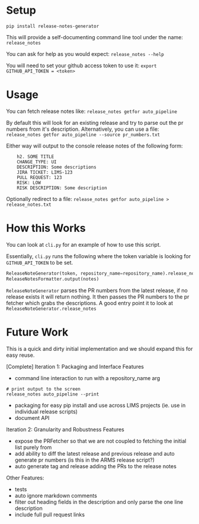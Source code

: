 # Setup
`pip install release-notes-generator`

This will provide a self-documenting command line tool under the name:
`release_notes`

You can ask for help as you would expect: `release_notes --help`

You will need to set your github access token to use it:
`export GITHUB_API_TOKEN = <token>`

# Usage
 You can fetch release notes like:
`release_notes getfor auto_pipeline`

By default this will look for an existing release and try to parse out the pr numbers from it's description. Alternatively, you can use a file:
`release_notes getfor auto_pipeline --source pr_numbers.txt`

Either way will output to the console release notes of the following form:
```
    h2. SOME TITLE
    CHANGE_TYPE: UI
    DESCRIPTION: Some descriptions
    JIRA TICKET: LIMS-123
    PULL REQUEST: 123
    RISK: LOW
    RISK DESCRIPTION: Some description
```

Optionally redirect to a file:
`release_notes getfor auto_pipeline > release_notes.txt`

# How this Works
You can look at `cli.py` for an example of how to use this script.

Essentially, `cli.py` runs the following where the token variable is looking for `GITHUB_API_TOKEN` to be set.

```python
ReleaseNoteGenerator(token, repository_name=repository_name).release_notes()
ReleaseNotesFormatter.output(notes)
```

`ReleaseNoteGenerator` parses the PR numbers from the latest release, if no release exists it will return nothing. It then passes the PR numbers to the pr fetcher which grabs the descriptions. A good entry point it to look at `ReleaseNoteGenerator.release_notes`

# Future Work
This is a quick and dirty initial implementation and we should expand this for easy reuse.

[Complete] Iteration 1: Packaging and Interface Features
- command line interaction to run with a repository_name arg
```
# print output to the screen
release_notes auto_pipeline --print
```
- packaging for easy pip install and use across LIMS projects (ie. use in individual release scripts)
- document API

Iteration 2: Granularity and Robustness Features
- expose the PRFetcher so that we are not coupled to fetching the initial list purely from
- add ability to diff the latest release and previous release and auto generate pr numbers (is this in the ARMS release script?)
- auto generate tag and release adding the PRs to the release notes

Other Features:
- tests
- auto ignore markdown comments
- filter out heading fields in the description and only parse the one line description
- include full pull request links
